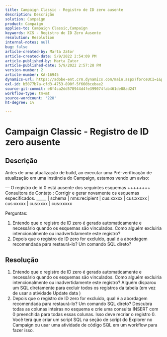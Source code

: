 ```yaml
---
title: Campaign Classic - Registro de ID zero ausente
description: Descrição
solution: Campaign
product: Campaign
applies-to: Campaign Classic,Campaign
keywords: KCS - Registro de ID Zero Ausente
resolution: Resolution
internal-notes: null
bug: false
article-created-by: Marta Zator
article-created-date: 5/9/2022 2:54:09 PM
article-published-by: Marta Zator
article-published-date: 5/9/2022 2:57:28 PM
version-number: 2
article-number: KA-16945
dynamics-url: https://adobe-ent.crm.dynamics.com/main.aspx?forceUCI=1&pagetype=entityrecord&etn=knowledgearticle&id=7692b4e0-a7cf-ec11-a7b5-0022480a8e40
exl-id: b5077b7a-cfd3-4753-890f-5f660bcebae2
source-git-commit: e8f4ca2dd578944d4fe399074fab461de88ad247
workflow-type: tm+mt
source-wordcount: '228'
ht-degree: 1%

---
```


# Campaign Classic - Registro de ID zero ausente

## Descrição


Antes de uma atualização de build, ao executar uma Pré-verificação de atualização em uma instância do Campaign, estamos vendo um aviso:

— O registro de id 0 está ausente dos seguintes esquemas ++++++++ Consultora de Contato : Corrigir e gerar novamente os esquemas especificados.
_____ | schema | nms:recipient | cus:xxxxx | cus:xxxxx | cus:xxxxx | cus:xxxx | cus:xxxxx            
            

Perguntas:

1. Entendo que o registro de ID zero é gerado automaticamente e necessário quando os esquemas são vinculados. Como alguém excluiria intencionalmente ou inadvertidamente este registro?
2. Depois que o registro de ID zero for excluído, qual é a abordagem recomendada para restaurá-lo? Um comando SQL direto?



## Resolução


1. Entendo que o registro de ID zero é gerado automaticamente e necessário quando os esquemas são vinculados. Como alguém excluiria intencionalmente ou inadvertidamente este registro? Alguém disparou um SQL diretamente para excluir todos os registros da tabela (em vez de usar a atividade Update data )
2. Depois que o registro de ID zero for excluído, qual é a abordagem recomendada para restaurá-lo? Um comando SQL direto? Descubra todas as colunas inteiras no esquema e crie uma consulta INSERT com 0 preenchida para todas essas colunas. Isso deve recriar o registro 0. Você terá que criar um script SQL na seção de script do Explorer no Campaign ou usar uma atividade de código SQL em um workflow para fazer isso.

